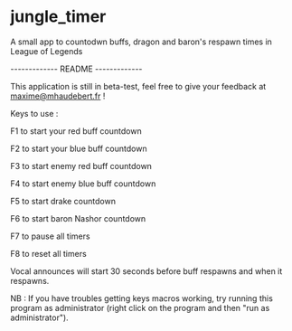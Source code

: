 jungle_timer
============

A small app to countodwn buffs, dragon and baron's respawn times in League of Legends

------------- README -------------

This application is still in beta-test, feel free to give your feedback at maxime@mhaudebert.fr !

Keys to use :

F1 to start your red buff countdown

F2 to start your blue buff countdown

F3 to start enemy red buff countdown

F4 to start enemy blue buff countdown

F5 to start drake countdown

F6 to start baron Nashor countdown

F7 to pause all timers

F8 to reset all timers

Vocal announces will start 30 seconds before buff respawns and when it respawns.

NB : If you have troubles getting keys macros working, try running this program as administrator (right click on the program and then "run as administrator").
